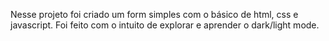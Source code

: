 Nesse projeto foi criado um form simples com o básico de html, css e javascript. Foi feito com o intuito de explorar e aprender o dark/light mode.
